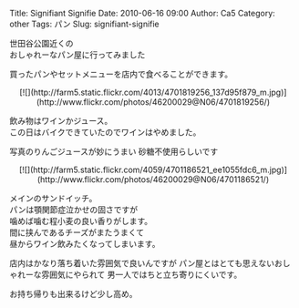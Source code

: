 Title: Signifiant Signifie
Date: 2010-06-16 09:00
Author: Ca5
Category: other
Tags: パン
Slug: signifiant-signifie

世田谷公園近くの  
おしゃれーなパン屋に行ってみました

買ったパンやセットメニューを店内で食べることができます。

<p>
<center>
[![](http://farm5.static.flickr.com/4013/4701819256_137d95f879_m.jpg)](http://www.flickr.com/photos/46200029@N06/4701819256/)

</center>
  
飲み物はワインかジュース。  
この日はバイクできていたのでワインはやめました。

</p>
写真のりんごジュースが妙にうまい  
砂糖不使用らしいです

<p>
<center>
[![](http://farm5.static.flickr.com/4059/4701186521_ee1055fdc6_m.jpg)](http://www.flickr.com/photos/46200029@N06/4701186521/)

</center>
  
メインのサンドイッチ。  
パンは顎関節症泣かせの固さですが  
噛めば噛む程小麦の良い香りがします。  
間に挟んであるチーズがまたうまくて  
昼からワイン飲みたくなってしまいます。

</p>
店内はかなり落ち着いた雰囲気で良いんですが  
パン屋とはとても思えないおしゃれーな雰囲気にやられて  
男一人ではちと立ち寄りにくいです。

お持ち帰りも出来るけど少し高め。
